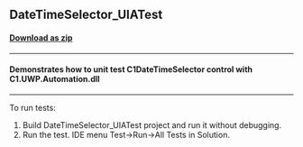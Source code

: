 ## DateTimeSelector_UIATest
#### [Download as zip](https://grapecity.github.io/DownGit/#/home?url=https://github.com/GrapeCity/ComponentOne-UWP-Samples/tree/master/C1.UWP.Automation/CS/DateTimeSelector_UIATest)
____
#### Demonstrates how to unit test C1DateTimeSelector control with C1.UWP.Automation.dll
____
To run tests:

1. Build DateTimeSelector_UIATest project and run it without debugging.
2. Run the test. IDE menu Test->Run->All Tests in Solution.
